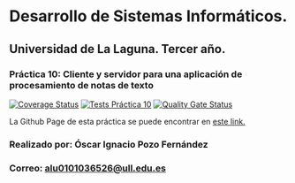 # Desarrollo de Sistemas Informáticos.
## Universidad de La Laguna. Tercer año.
### Práctica 10: Cliente y servidor para una aplicación de procesamiento de notas de texto

[![Coverage Status](https://coveralls.io/repos/github/ULL-ESIT-INF-DSI-2021/ull-esit-inf-dsi-20-21-prct10-async-sockets-MisterDesgraciao/badge.svg?branch=master)](https://coveralls.io/github/ULL-ESIT-INF-DSI-2021/ull-esit-inf-dsi-20-21-prct10-async-sockets-MisterDesgraciao?branch=master)
[![Tests Práctica 10](https://github.com/ULL-ESIT-INF-DSI-2021/ull-esit-inf-dsi-20-21-prct10-async-sockets-MisterDesgraciao/actions/workflows/node.js.yml/badge.svg?branch=master)](https://github.com/ULL-ESIT-INF-DSI-2021/ull-esit-inf-dsi-20-21-prct10-async-sockets-MisterDesgraciao/actions/workflows/node.js.yml)
[![Quality Gate Status](https://sonarcloud.io/api/project_badges/measure?project=ULL-ESIT-INF-DSI-2021_ull-esit-inf-dsi-20-21-prct10-async-sockets-MisterDesgraciao&metric=alert_status)](https://sonarcloud.io/dashboard?id=ULL-ESIT-INF-DSI-2021_ull-esit-inf-dsi-20-21-prct10-async-sockets-MisterDesgraciao)

La Github Page de esta práctica se puede encontrar en [este link.]()

### Realizado por: Óscar Ignacio Pozo Fernández
### Correo: alu0101036526@ull.edu.es
